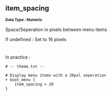 ## item_spacing
<b> <sup> Data Type : Numeric </sup> </b>

Space/Seperation in pixels between menu items

If undefined : Set to 16 pixels
#
In practice :

```
# -- theme.txt --

# Display menu items with a 20pxl seperation
+ boot_menu {
	item_spacing = 20
}
```